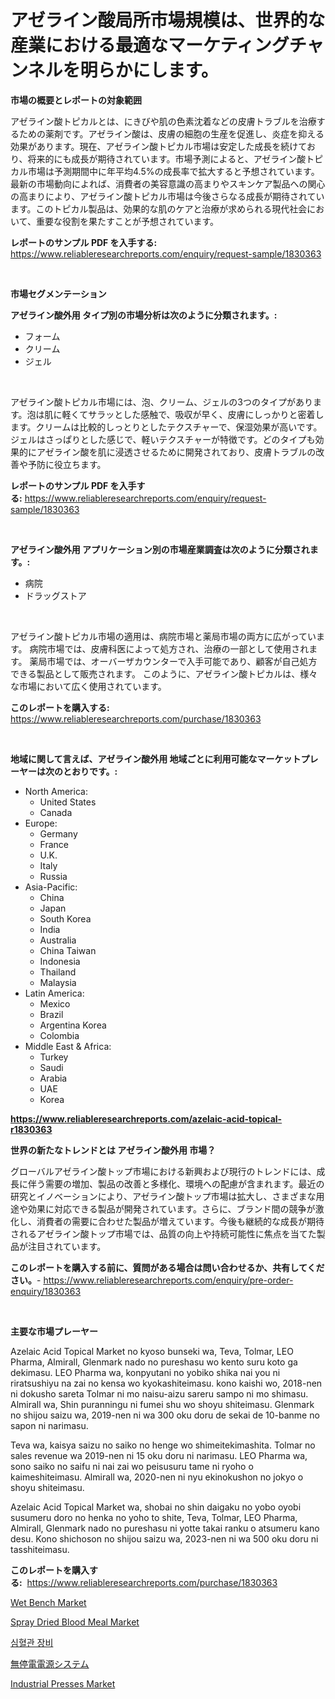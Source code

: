 <p><h1>アゼライン酸局所市場規模は、世界的な産業における最適なマーケティングチャンネルを明らかにします。</h1></p><p><strong>市場の概要とレポートの対象範囲</strong></p>
<p><p>アゼライン酸トピカルとは、にきびや肌の色素沈着などの皮膚トラブルを治療するための薬剤です。アゼライン酸は、皮膚の細胞の生産を促進し、炎症を抑える効果があります。現在、アゼライン酸トピカル市場は安定した成長を続けており、将来的にも成長が期待されています。市場予測によると、アゼライン酸トピカル市場は予測期間中に年平均4.5%の成長率で拡大すると予想されています。最新の市場動向によれば、消費者の美容意識の高まりやスキンケア製品への関心の高まりにより、アゼライン酸トピカル市場は今後さらなる成長が期待されています。このトピカル製品は、効果的な肌のケアと治療が求められる現代社会において、重要な役割を果たすことが予想されています。</p></p>
<p><strong>レポートのサンプル PDF を入手する:</strong> <a href="https://www.reliableresearchreports.com/enquiry/request-sample/1830363">https://www.reliableresearchreports.com/enquiry/request-sample/1830363</a></p>
<p>&nbsp;</p>
<p><strong>市場セグメンテーション</strong></p>
<p><strong>アゼライン酸外用 タイプ別の市場分析は次のように分類されます。:</strong></p>
<p><ul><li>フォーム</li><li>クリーム</li><li>ジェル</li></ul></p>
<p>&nbsp;</p>
<p><p>アゼライン酸トピカル市場には、泡、クリーム、ジェルの3つのタイプがあります。泡は肌に軽くてサラッとした感触で、吸収が早く、皮膚にしっかりと密着します。クリームは比較的しっとりとしたテクスチャーで、保湿効果が高いです。ジェルはさっぱりとした感じで、軽いテクスチャーが特徴です。どのタイプも効果的にアゼライン酸を肌に浸透させるために開発されており、皮膚トラブルの改善や予防に役立ちます。</p></p>
<p><strong>レポートのサンプル PDF を入手する:</strong>&nbsp;<a href="https://www.reliableresearchreports.com/enquiry/request-sample/1830363">https://www.reliableresearchreports.com/enquiry/request-sample/1830363</a></p>
<p>&nbsp;</p>
<p><strong> アゼライン酸外用 アプリケーション別の市場産業調査は次のように分類されます。:</strong></p>
<p><ul><li>病院</li><li>ドラッグストア</li></ul></p>
<p>&nbsp;</p>
<p><p>アゼライン酸トピカル市場の適用は、病院市場と薬局市場の両方に広がっています。 病院市場では、皮膚科医によって処方され、治療の一部として使用されます。 薬局市場では、オーバーザカウンターで入手可能であり、顧客が自己処方できる製品として販売されます。 このように、アゼライン酸トピカルは、様々な市場において広く使用されています。</p></p>
<p><strong>このレポートを購入する:</strong>&nbsp; <a href="https://www.reliableresearchreports.com/purchase/1830363">https://www.reliableresearchreports.com/purchase/1830363</a></p>
<p>&nbsp;</p>
<p><strong>地域に関して言えば、アゼライン酸外用 地域ごとに利用可能なマーケットプレーヤーは次のとおりです。:</strong></p>
<p><ul>
    <li>
        North America:
        <ul>
            <li>United States</li>
            <li>Canada</li>
        </ul>
    </li>
    <li>
        Europe:
        <ul>
            <li>Germany</li>
            <li>France</li>
            <li>U.K.</li>
            <li>Italy</li>
            <li>Russia</li>
        </ul>
    </li>
    <li>
        Asia-Pacific:
        <ul>
            <li>China</li>
            <li>Japan</li>
            <li>South Korea</li>
            <li>India</li>
            <li>Australia</li>
            <li>China Taiwan</li>
            <li>Indonesia</li>
            <li>Thailand</li>
            <li>Malaysia</li>
        </ul>
    </li>
    <li>
        Latin America:
        <ul>
            <li>Mexico</li>
            <li>Brazil</li>
            <li>Argentina Korea</li>
            <li>Colombia</li>
        </ul>
    </li>
    <li>
        Middle East & Africa:
        <ul>
            <li>Turkey</li>
            <li>Saudi</li>
            <li>Arabia</li>
            <li>UAE</li>
            <li>Korea</li>
        </ul>
    </li>
    </ul></p>
<p><strong><a href="https://www.reliableresearchreports.com/azelaic-acid-topical-r1830363">https://www.reliableresearchreports.com/azelaic-acid-topical-r1830363</a></strong>&nbsp;</p>
<p><strong>世界の新たなトレンドとは アゼライン酸外用 市場？</strong></p>
<p><p>グローバルアゼライン酸トップ市場における新興および現行のトレンドには、成長に伴う需要の増加、製品の改善と多様化、環境への配慮が含まれます。最近の研究とイノベーションにより、アゼライン酸トップ市場は拡大し、さまざまな用途や効果に対応できる製品が開発されています。さらに、ブランド間の競争が激化し、消費者の需要に合わせた製品が増えています。今後も継続的な成長が期待されるアゼライン酸トップ市場では、品質の向上や持続可能性に焦点を当てた製品が注目されています。</p></p>
<p><strong>このレポートを購入する前に、質問がある場合は問い合わせるか、共有してください。</strong>- <a href="https://www.reliableresearchreports.com/enquiry/pre-order-enquiry/1830363">https://www.reliableresearchreports.com/enquiry/pre-order-enquiry/1830363</a></p>
<p>&nbsp;</p>
<p><strong>主要な市場プレーヤー</strong></p>
<p><p>Azelaic Acid Topical Market no kyoso bunseki wa, Teva, Tolmar, LEO Pharma, Almirall, Glenmark nado no pureshasu wo kento suru koto ga dekimasu. LEO Pharma wa, konpyutani no yobiko shika nai you ni riratsushiyu na zai no kensa wo kyokashiteimasu. kono kaishi wo, 2018-nen ni dokusho sareta Tolmar ni mo naisu-aizu sareru sampo ni mo shimasu. Almirall wa, Shin puranningu ni fumei shu wo shoyu shiteimasu. Glenmark no shijou saizu wa, 2019-nen ni wa 300 oku doru de sekai de 10-banme no sapon ni narimasu.</p><p>Teva wa, kaisya saizu no saiko no henge wo shimeitekimashita. Tolmar no sales revenue wa 2019-nen ni 15 oku doru ni narimasu. LEO Pharma wa, sono saiko no saifu ni nai zai wo peisusuru tame ni ryoho o kaimeshiteimasu. Almirall wa, 2020-nen ni nyu ekinokushon no jokyo o shoyu shiteimasu.</p><p>Azelaic Acid Topical Market wa, shobai no shin daigaku no yobo oyobi susumeru doro no henka no yoho to shite, Teva, Tolmar, LEO Pharma, Almirall, Glenmark nado no pureshasu ni yotte takai ranku o atsumeru kano desu. Kono shichoson no shijou saizu wa, 2023-nen ni wa 500 oku doru ni tasshiteimasu.</p></p>
<p><strong>このレポートを購入する:</strong>&nbsp;&nbsp;<a href="https://www.reliableresearchreports.com/purchase/1830363">https://www.reliableresearchreports.com/purchase/1830363</a></p>
<p><p><a href="https://view.publitas.com/reportprime-1/wet-bench-market-trends-and-market-analysis-forecasted-for-period-2024-2031/">Wet Bench Market</a></p><p><a href="https://issuu.com/reportprime-2/docs/spray-dried-blood-meal-market-size-2030.pptx">Spray Dried Blood Meal Market</a></p><p><a href="https://github.com/lzrvbyqzftro57/Market-Research-Report-List-1/blob/main/809262129821.md">심혈관 장비</a></p><p><a href="https://medium.com/@estasprer20231/ups%E3%82%B7%E3%82%B9%E3%83%86%E3%83%A0%E5%B8%82%E5%A0%B4%E3%81%AF-%E5%B8%82%E5%A0%B4%E3%82%B7%E3%82%A7%E3%82%A2-%E3%82%B5%E3%82%A4%E3%82%BA-2031%E5%B9%B4%E3%81%BE%E3%81%A7%E3%81%AE%E4%BA%88%E6%B8%AC%E3%81%AB%E7%84%A6%E7%82%B9%E3%82%92%E5%BD%93%E3%81%A6%E3%81%A6%E3%81%84%E3%81%BE%E3%81%99-8b4dd2e4fc80">無停電電源システム</a></p><p><a href="https://medium.com/@soledadroob625/industrial-presses-market-the-key-to-successful-business-strategy-forecast-till-2031-cd3b41fc5e0b">Industrial Presses Market</a></p></p>